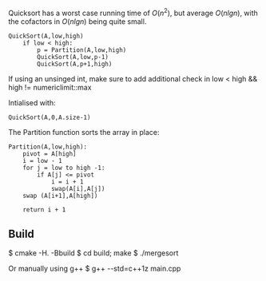 Quicksort has a worst case running time of $`O(n^2)`$, but average $`O(nlgn)`$, with the cofactors in $`O(nlgn)`$ being quite small.

```
QuickSort(A,low,high)
    if low < high:
        p = Partition(A,low,high)
        QuickSort(A,low,p-1)
        QuickSort(A,p+1,high)
```

If using an unsinged int, make sure to add additional check in low < high && high != numericlimit::max

Intialised with:

```
QuickSort(A,0,A.size-1)
```

The Partition function sorts the array in place:

```
Partition(A,low,high):
    pivot = A[high]
    i = low - 1
    for j = low to high -1:
        if A[j] <= pivot
            i = i + 1
            swap(A[i],A[j])
    swap (A[i+1],A[high])

    return i + 1
```


## Build

$ cmake -H. -Bbuild
$ cd build; make
$ ./mergesort

Or manually using g++
$ g++ --std=c++1z main.cpp